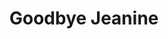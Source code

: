 ---
layout: book
title: Goodbye Jeanine
id: 1
cover: /media/images/books/GoodbyeJeanineCover.jpg
back: none
description: "After experiencing a suicide in the family, is it really possible to sweep up the shattered pieces of a grieving heart and find healing?\n\nThis book examines the faith journey of a mom who learned to survive physically and emotionally after her daughter's suicide and how she dealt with her loss, anger, fear, shame. and guilt."
back-text: "“I believe it is possible to live in the rubble of this warring world, to have a life full of pain and disappointment, and still rejoice.” -Joyce Sackett Fifteen years ago, Joyce Sackett opened her daughter's bedroom door and saw the unthinkable: the girl had committed suicide. How does a mother-or anyone-cope with such a devastating loss? Is it really possible to sweep up the shattered pieces of a grieving heart and find healing again? Goodbye Jeanine is a faith journey--from the despair of a family member's suicide back to hope and joy. This poignant and honest account reveals how Sackett learned to survive both physically and emotionally with the mixed emotions of loss, anger, guilt, fear, and shame--and how you can too. Despite tragic circumstances, God is near to the brokenhearted, bringing comfort and joy from grief and pain."
available-text: "Available online at..."
links:
- title: Buy on Amazon
  img: https://upload.wikimedia.org/wikipedia/commons/7/70/Amazon_logo_plain.svg
  url: https://www.amazon.com/Goodbye-Jeanine-Mothers-Journey-Daughters/dp/157683719X/ref=sr_1_1?ie=UTF8&qid=1518834041&sr=8-1&keywords=Joyce+Sackett
- title: Contact Author for a Copy
  img: none
  url: /contact.html?subject=Goodbye+Jeanine+book&message=Dear+Joyce%0A%0AI+would+love+to+purchase+your+book+%22Goodbye+Jeanine%22%0A%0Aplease+get+back+to+me+with+more+information
---